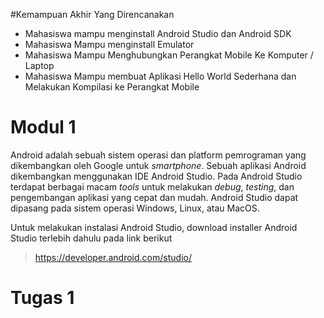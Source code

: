 #Kemampuan Akhir Yang Direncanakan

- Mahasiswa mampu menginstall Android Studio dan Android SDK
- Mahasiswa Mampu menginstall Emulator
- Mahasiswa Mampu Menghubungkan Perangkat Mobile Ke Komputer / Laptop
- Mahasiswa Mampu membuat Aplikasi Hello World Sederhana dan Melakukan Kompilasi ke Perangkat Mobile

# Modul 1
Android adalah sebuah sistem operasi dan platform pemrograman yang dikembangkan oleh Google untuk *smartphone*. Sebuah aplikasi Android dikembangkan menggunakan IDE Android Studio. Pada Android Studio terdapat berbagai macam *tools* untuk melakukan *debug*, *testing*, dan pengembangan aplikasi yang cepat dan mudah.
Android Studio dapat dipasang pada sistem operasi Windows, Linux, atau MacOS.

Untuk melakukan instalasi Android Studio, download installer Android Studio terlebih dahulu pada link berikut 

> https://developer.android.com/studio/


# Tugas 1

